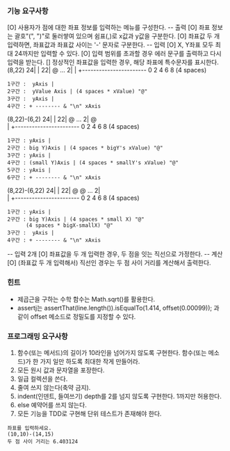 ### 기능 요구사항
[O] 사용자가 점에 대한 좌표 정보를 입력하는 메뉴를 구성한다.
-- 출력
[O] 좌표 정보는 괄호"(", ")"로 둘러쌓여 있으며 쉼표(,)로 x값과 y값을 구분한다.
[O] 좌표값 두 개 입력하면, 좌표값과 좌표값 사이는 '-' 문자로 구분한다.
-- 입력
[O] X, Y좌표 모두 최대 24까지만 입력할 수 있다.
[O] 입력 범위를 초과할 경우 에러 문구를 출력하고 다시 입력을 받는다.
[] 정상적인 좌표값을 입력한 경우, 해당 좌표에 특수문자를 표시한다.
  (8,22)
  24|
    |
  22|                   @
  ...
   2|
    |
    +-----------------------
    0    2    4    6    8    (4 spaces)
    
    1구간 :  yAxis |
    2구간 :  yValue Axis | (4 spaces * xValue) "@"
    3구간 :  yAxis | 
    4구간 : + -------- & "\n" xAxis
    
(8,22)-(6,2)
  24|
    |
  22|                   @
  ...
   2|              @   
    |
    +-----------------------
    0    2    4    6    8    (4 spaces)
    
    1구간 : yAxis |
    2구간 : big Y)Axis | (4 spaces * bigY's xValue) "@"
    3구간 : yAxis |
    4구간 : (small Y)Axis | (4 spaces * smallY's xValue) "@"
    5구간 : yAxis |
    6구간 : + -------- & "\n" xAxis
    
(8,22)-(6,22)
  24|
    |
  22|              @    @
  ...
   2|                
    |
    +-----------------------
    0    2    4    6    8    (4 spaces)
    
    1구간 : yAxis |
    2구간 : big Y)Axis | (4 spaces * small X) "@" 
          (4 spaces * bigX-smallX) "@"
    3구간 :  yAxis | 
    4구간 : + -------- & "\n" xAxis
    
-- 입력 2개
[O] 좌표값을 두 개 입력한 경우, 두 점을 잇는 직선으로 가정한다. 
-- 계산 
[O] (좌표값 두 개 입력해서) 직선인 경우는 두 점 사이 거리를 계산해서 출력한다.

### 힌트 
- 제곱근을 구하는 수학 함수는 Math.sqrt()를 활용한다.
- assertj는 assertThat(line.length()).isEqualTo(1.414, offset(0.00099));
   과 같이 offset 메소드로 정밀도를 지정할 수 있다.
   
### 프로그래밍 요구사항 
1. 함수(또는 메서드)의 길이가 10라인을 넘어가지 않도록 구현한다.
   함수(또는 메소드)가 한 가지 일만 하도록 최대한 작게 만들어라.
2. 모든 원시 값과 문자열을 포장한다.
3. 일급 컬렉션을 쓴다.
4. 줄여 쓰지 않는다(축약 금지).
5. indent(인덴트, 들여쓰기) depth를 2를 넘지 않도록 구현한다. 1까지만 허용한다.
6. else 예약어를 쓰지 않는다.
7. 모든 기능을 TDD로 구현해 단위 테스트가 존재해야 한다.   
```
좌표를 입력하세요.
(10,10)-(14,15)
두 점 사이 거리는 6.403124
```